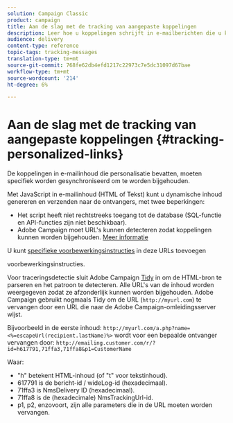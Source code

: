 ```yaml
---
solution: Campaign Classic
product: campaign
title: Aan de slag met de tracking van aangepaste koppelingen
description: Leer hoe u koppelingen schrijft in e-mailberichten die u kunt aanpassen en het bijhouden van koppelingen ondersteunt in Campaign Classic.
audience: delivery
content-type: reference
topic-tags: tracking-messages
translation-type: tm+mt
source-git-commit: 768fe62db4efd1217c22973c7e5dc31097d67bae
workflow-type: tm+mt
source-wordcount: '214'
ht-degree: 6%

---
```



# Aan de slag met de tracking van aangepaste koppelingen {#tracking-personalized-links}

De koppelingen in e-mailinhoud die personalisatie bevatten, moeten specifiek worden gesynchroniseerd om te worden bijgehouden.

Met JavaScript in e-mailinhoud (HTML of Tekst) kunt u dynamische inhoud genereren en verzenden naar de ontvangers, met twee beperkingen:

* Het script heeft niet rechtstreeks toegang tot de database (SQL-functie en API-functies zijn niet beschikbaar).
* Adobe Campaign moet URL&#39;s kunnen detecteren zodat koppelingen kunnen worden bijgehouden. [Meer informatie](detecting-tracking-urls.md)

U kunt [specifieke voorbewerkingsinstructies](pre-processing-instructions.md) in deze URLs toevoegen

voorbewerkingsinstructies.

Voor traceringsdetectie sluit Adobe Campaign [Tidy](http://www.html-tidy.org/) in om de HTML-bron te parseren en het patroon te detecteren. Alle URL&#39;s van de inhoud worden weergegeven zodat ze afzonderlijk kunnen worden bijgehouden. Adobe Campaign gebruikt nogmaals Tidy om de URL (`http://myurl.com`) te vervangen door een URL die naar de Adobe Campaign-omleidingsserver wijst.

Bijvoorbeeld in de eerste inhoud: `http://myurl.com/a.php?name=<%=escapeUrl(recipient.lastName)%>` wordt voor een bepaalde ontvanger vervangen door: `http://emailing.customer.com/r/?id=h617791,71ffa3,71ffa8&p1=CustomerName`

Waar:

* &quot;h&quot; betekent HTML-inhoud (of &quot;t&quot; voor tekstinhoud).
* 617791 is de bericht-id / wideLog-id (hexadecimaal).
* 71ffa3 is NmsDelivery ID (hexadecimaal).
* 71ffa8 is de (hexadecimale) NmsTrackingUrl-id.
* p1, p2, enzovoort, zijn alle parameters die in de URL moeten worden vervangen.
